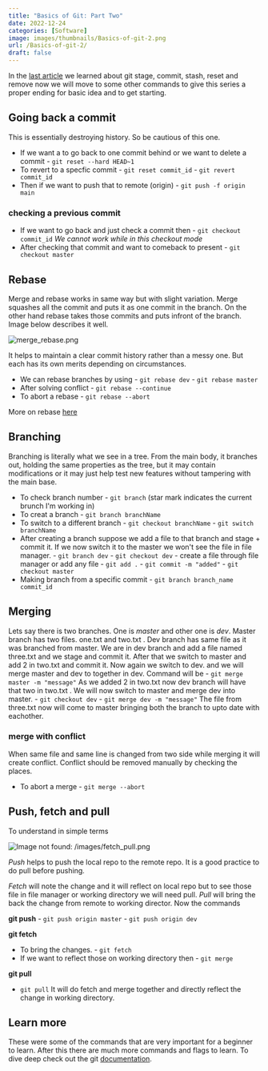 ```yaml
---
title: "Basics of Git: Part Two"
date: 2022-12-24
categories: [Software]
image: images/thumbnails/Basics-of-git-2.png
url: /Basics-of-git-2/
draft: false
---
```


In the [last article](https://bunchofthoughts.me/Basics-of-git-1) we learned about git stage, commit, stash, reset and remove now we will move to some other commands to give this series a proper ending for basic idea and to get starting.

## Going back a commit

This is essentially destroying history. So be cautious of this one.
- If we want a to go back to one commit behind or we want to delete a commit
		- `git reset --hard HEAD~1`
- To revert to a specfic commit
		- `git reset commit_id`
		- `git revert commit_id`
- Then if we want to push that to remote (origin)
		- `git push -f origin main`
### checking a previous commit

- If we want to go back and just check a commit then
		- `git checkout commit_id`
*We cannot work while in this checkout mode*
- After checking that commit and want to comeback to present
		- `git checkout master`

## Rebase

Merge and rebase works in same way but with slight variation. Merge squashes all the commit and puts it as one commit in the branch. On the other hand rebase takes those commits and puts infront of the branch. Image below describes it well.

![merge_rebase.png](/images/merge_rebase.png)

It helps to maintain a clear commit history rather than a messy one. But each has its own merits depending on circumstances.

- We can rebase branches by using
		- `git rebase dev`
		- `git rebase master`
- After solving conflict
		- `git rebase --continue`
- To abort a rebase
		- `git rebase --abort`

More on rebase [here](https://git-scm.com/docs/git-rebase)

## Branching

Branching is literally what we see in a tree. From the main body, it branches out, holding the same properties as the tree, but it may contain modifications or it may just help test new features without tampering with the main base.

- To check branch number
		- `git branch` (star mark indicates the current brunch I'm working in)
- To creat a branch
		- `git branch branchName`
- To switch to a different branch
		- `git checkout branchName`
		- `git switch branchName`
- After creating a branch suppose we add a file to that branch and stage + commit it. If we now switch it to the master we won't see the file in file manager.
		- `git branch dev`
		- `git checkout dev`
		- create a file through file manager or add any file
		- `git add .`
		- `git commit -m "added"`
		- `git checkout master`
-  Making branch from a specific commit
		- `git branch branch_name commit_id`

## Merging

Lets say there is two branches. One is *master* and other one is *dev*. Master branch has two files. one.txt and two.txt . Dev branch has same file as it was branched from master. We are in dev  branch and add a file named three.txt and we stage and commit it. After that we switch to master and add 2 in two.txt and commit it. Now again we switch to dev. and we will merge master and dev to together in dev. Command will be
		- `git merge master -m "message"`
As we added 2 in two.txt now dev branch will have that two in two.txt .
We will now switch to master and merge dev into master.
		- `git checkout dev`
		- `git merge dev -m "message"`
The file from three.txt now will come to master bringing both the branch to upto date with eachother.

### merge with conflict

When same file and same line is changed from two side while merging it will create conflict. Conflict should be removed manually by checking the places.
- To abort a merge
		- `git merge --abort`

## Push, fetch and pull

To understand in simple terms

![Image not found: /images/fetch_pull.png](/images/fetch_pull.png "Image not found: /images/fetch_pull.png")

*Push* helps to push the local repo to the remote repo. It is a good practice to do pull before pushing.

*Fetch* will note the change and it will reflect on local repo but to see those file in file manager or working directory we will need pull. *Pull* will bring the back the change from remote to working director.
Now the commands

**git push**
		- `git push origin master`
		- `git push origin dev`

**git fetch**
- To bring the changes.
		- `git fetch`
- If we want to reflect those on working directory then
		- `git merge`

**git pull**
- `git pull`
It will do fetch and merge together and directly reflect the change in working directory.

## Learn more

These were some of the commands that are very important for a beginner to learn. After this there are much more commands and flags to learn. To dive deep check out the git [documentation](https://git-scm.com/docs/).
